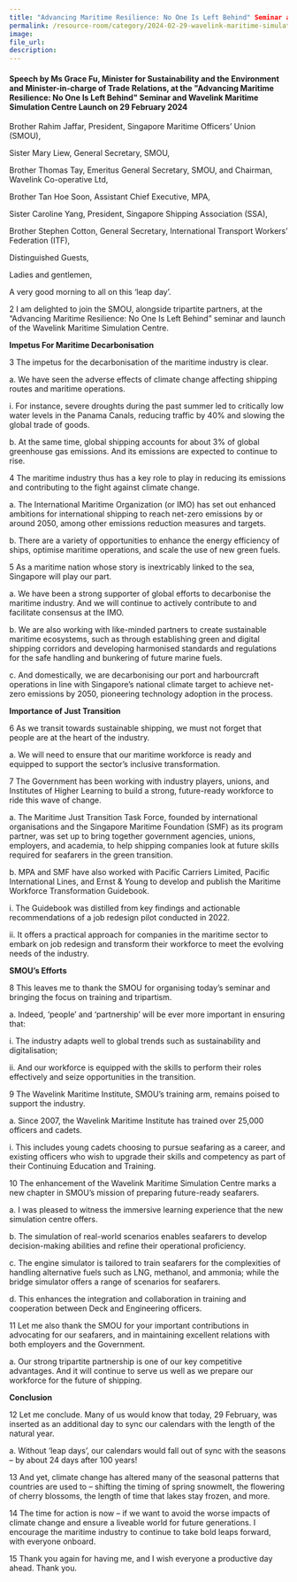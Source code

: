 ```yaml
---  
title: "Advancing Maritime Resilience: No One Is Left Behind" Seminar and Wavelink Maritime Simulation Centre Launch - Ms Grace Fu
permalink: /resource-room/category/2024-02-29-wavelink-maritime-simulation-centre-launch
image:  
file_url:  
description:  
---
```

#### Speech by Ms Grace Fu, Minister for Sustainability and the Environment and Minister-in-charge of Trade Relations, at the "Advancing Maritime Resilience: No One Is Left Behind" Seminar and Wavelink Maritime Simulation Centre Launch on 29 February 2024

Brother Rahim Jaffar, President, Singapore Maritime Officers’ Union (SMOU),

Sister Mary Liew, General Secretary, SMOU,

Brother Thomas Tay, Emeritus General Secretary, SMOU, and Chairman, Wavelink Co-operative Ltd,

Brother Tan Hoe Soon, Assistant Chief Executive, MPA,

Sister Caroline Yang, President, Singapore Shipping Association (SSA),

Brother Stephen Cotton, General Secretary, International Transport Workers’ Federation (ITF),

Distinguished Guests,

Ladies and gentlemen,

A very good morning to all on this ‘leap day’.

2 I am delighted to join the SMOU, alongside tripartite partners, at the “Advancing Maritime Resilience: No One Is Left Behind” seminar and launch of the Wavelink Maritime Simulation Centre.

**Impetus For Maritime Decarbonisation**

3 The impetus for the decarbonisation of the maritime industry is clear.

a. We have seen the adverse effects of climate change affecting shipping routes and maritime operations.

i. For instance, severe droughts during the past summer led to critically low water levels in the Panama Canals, reducing traffic by 40% and slowing the global trade of goods.

b. At the same time, global shipping accounts for about 3% of global greenhouse gas emissions. And its emissions are expected to continue to rise.

4 The maritime industry thus has a key role to play in reducing its emissions and contributing to the fight against climate change.

a. The International Maritime Organization (or IMO) has set out enhanced ambitions for international shipping to reach net-zero emissions by or around 2050, among other emissions reduction measures and targets.

b. There are a variety of opportunities to enhance the energy efficiency of ships, optimise maritime operations, and scale the use of new green fuels.

5 As a maritime nation whose story is inextricably linked to the sea, Singapore will play our part.

a. We have been a strong supporter of global efforts to decarbonise the maritime industry. And we will continue to actively contribute to and facilitate consensus at the IMO.

b. We are also working with like-minded partners to create sustainable maritime ecosystems, such as through establishing green and digital shipping corridors and developing harmonised standards and regulations for the safe handling and bunkering of future marine fuels.

c. And domestically, we are decarbonising our port and harbourcraft operations in line with Singapore’s national climate target to achieve net-zero emissions by 2050, pioneering technology adoption in the process.

**Importance of Just Transition**

6 As we transit towards sustainable shipping, we must not forget that people are at the heart of the industry.

a. We will need to ensure that our maritime workforce is ready and equipped to support the sector’s inclusive transformation.

7 The Government has been working with industry players, unions, and Institutes of Higher Learning to build a strong, future-ready workforce to ride this wave of change.

a. The Maritime Just Transition Task Force, founded by international organisations and the Singapore Maritime Foundation (SMF) as its program partner, was set up to bring together government agencies, unions, employers, and academia, to help shipping companies look at future skills required for seafarers in the green transition.
   
b. MPA and SMF have also worked with Pacific Carriers Limited, Pacific International Lines, and Ernst & Young to develop and publish the Maritime Workforce Transformation Guidebook.

i. The Guidebook was distilled from key findings and actionable recommendations of a job redesign pilot conducted in 2022.

ii. It offers a practical approach for companies in the maritime sector to embark on job redesign and transform their workforce to meet the evolving needs of the industry.

**SMOU’s Efforts**

8 This leaves me to thank the SMOU for organising today’s seminar and bringing the focus on training and tripartism.

a. Indeed, ‘people’ and ‘partnership’ will be ever more important in ensuring that:

i. The industry adapts well to global trends such as sustainability and digitalisation;

ii. And our workforce is equipped with the skills to perform their roles effectively and seize opportunities in the transition.

9 The Wavelink Maritime Institute, SMOU’s training arm, remains poised to support the industry.

a. Since 2007, the Wavelink Maritime Institute has trained over 25,000 officers and cadets.

i. This includes young cadets choosing to pursue seafaring as a career, and existing officers who wish to upgrade their skills and competency as part of their Continuing Education and Training.

10 The enhancement of the Wavelink Maritime Simulation Centre marks a new chapter in SMOU’s mission of preparing future-ready seafarers.

a. I was pleased to witness the immersive learning experience that the new simulation centre offers.

b. The simulation of real-world scenarios enables seafarers to develop decision-making abilities and refine their operational proficiency.

c. The engine simulator is tailored to train seafarers for the complexities of handling alternative fuels such as LNG, methanol, and ammonia; while the bridge simulator offers a range of scenarios for seafarers.

d. This enhances the integration and collaboration in training and cooperation between Deck and Engineering officers.

11 Let me also thank the SMOU for your important contributions in advocating for our seafarers, and in maintaining excellent relations with both employers and the Government.

a. Our strong tripartite partnership is one of our key competitive advantages. And it will continue to serve us well as we prepare our workforce for the future of shipping.

**Conclusion**

12 Let me conclude. Many of us would know that today, 29 February, was inserted as an additional day to sync our calendars with the length of the natural year.

a. Without ‘leap days’, our calendars would fall out of sync with the seasons – by about 24 days after 100 years!

13 And yet, climate change has altered many of the seasonal patterns that countries are used to – shifting the timing of spring snowmelt, the flowering of cherry blossoms, the length of time that lakes stay frozen, and more.

14 The time for action is now – if we want to avoid the worse impacts of climate change and ensure a liveable world for future generations. I encourage the maritime industry to continue to take bold leaps forward, with everyone onboard.

15 Thank you again for having me, and I wish everyone a productive day ahead. Thank you.
